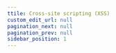 ```yaml
---
ttile: Cross-site scripting (XSS)
custom_edit_url: null
pagination_next: null
pagination_prev: null
sidebar_position: 1
---
```

